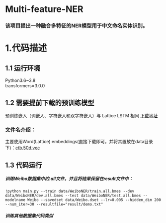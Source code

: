 # Multi-feature-NER
### 该项目提出一种融合多特征的NER模型用于中文命名实体识别。
# 1.代码描述
## 1.1 运行环境
Python3.6~3.8  
transformers=3.0.0
##  1.2 需要提前下载的预训练模型
预训练嵌入（词嵌入、字符嵌入和双字符嵌入）与 Lattice LSTM 相同
[下载地址](https://github.com/jiesutd/LatticeLSTM)
### 文件名介绍：
主要使用Word(Lattice) embeddings(直接下载即可，并将其置放在data目录下)：[ctb.50d.vec](https://drive.google.com/file/d/1K_lG3FlXTgOOf8aQ4brR9g3R40qi1Chv/view?usp=sharing)
## 1.3 代码运行
##### 训练Weibo数据集中的.all文件，并且将结果保留在result文件中：
``!python main.py --train data/WeiboNER/train.all.bmes --dev data/WeiboNER/dev.all.bmes --test data/WeiboNER/test.all.bmes --modelname Weibo --savedset data/Weibo.dset --lr=0.005 --hidden_dim 200 --num_iter=30 --resultfile="result/demo.txt"``
##### 训练其他数据集代码类似
